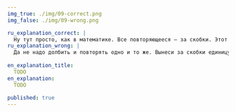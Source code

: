 ```yaml
---
img_true: ./img/09-correct.png
img_false: ./img/09-wrong.png

ru_explanation_correct: |
  Ну тут просто, как в математике. Все повторяющееся — за скобки. Этот прием не всегда очевиден, но [Бирман объяснил че и как](https://bureau.ru/bb/soviet/20160809/).
ru_explanation_wrong: |
  Да не надо долбить и повторять одно и то же. Вынеси за скобки единицу измерения,и у нее будет функция трех значений. Вот тебе [объяснение Бирмана](https://bureau.ru/bb/soviet/20160809/), если не веришь   
  
en_explanation_title:
  TODO
en_explanation:
  TODO
  
published: true
---
```


